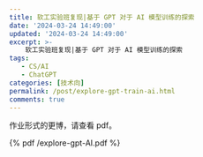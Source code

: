 ```yaml
---
title: 软工实验班复现|基于 GPT 对于 AI 模型训练的探索
date: '2024-03-24 14:49:00'
updated: '2024-03-24 14:49:00'
excerpt: >-
    软工实验班复现|基于 GPT 对于 AI 模型训练的探索
tags:
   - CS/AI
   - ChatGPT
categories: [技术向]
permalink: /post/explore-gpt-train-ai.html
comments: true
---
```


作业形式的更博，请查看 pdf。

{% pdf /explore-gpt-AI.pdf %}
